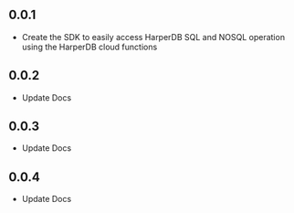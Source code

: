 ## 0.0.1

* Create the SDK to easily access  HarperDB SQL and NOSQL operation using the HarperDB cloud functions

## 0.0.2

* Update Docs

## 0.0.3

* Update Docs

## 0.0.4

* Update Docs
